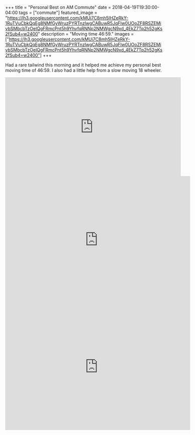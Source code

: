 +++
title =  "Personal Best on AM Commute"
date = 2018-04-19T19:30:00-04:00
tags = ["commute"]
featured_image = "https://lh3.googleusercontent.com/kMUi7C8mh5IHZeRkY-1RuTVuCbkQqEg8NMfGyWruzPYRTnzlwgCABuwR5JqFlw0UOoZF8RSZEMivbSMbcbTzOelQgFRmcPnt5h9YhvfqRNNp2NMWgcN9xd_4EkZ7Tp2h52gKs2fSub4=w2400"
description = "Moving time 46:59."
images = ["https://lh3.googleusercontent.com/kMUi7C8mh5IHZeRkY-1RuTVuCbkQqEg8NMfGyWruzPYRTnzlwgCABuwR5JqFlw0UOoZF8RSZEMivbSMbcbTzOelQgFRmcPnt5h9YhvfqRNNp2NMWgcN9xd_4EkZ7Tp2h52gKs2fSub4=w2400"]
+++

Had a rare tailwind this morning and it helped me achieve my personal best moving time of 46:59. I also had a little help from a slow moving 18 wheeler.

<iframe width="560" height="315" src="https://www.youtube.com/embed/FQtiJsPk3G0" frameborder="0" allow="autoplay; encrypted-media" allowfullscreen></iframe>

<iframe height='405' width='590' frameborder='0' allowtransparency='true' scrolling='no' src='https://www.strava.com/activities/1517809822/embed/f72ea5389e5e5fb91c02a8589e9bdace8b0d7bf5'></iframe>

<iframe height='405' width='590' frameborder='0' allowtransparency='true' scrolling='no' src='https://www.strava.com/activities/1519128554/embed/47336edff8174a2337960645ed0ef8d9d20b4af9'></iframe>
